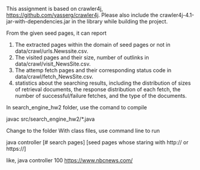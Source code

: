 
This assignment is based on crawler4j, https://github.com/yasserg/crawler4j. Please also include the crawler4j-4.1-jar-with-dependencies.jar in the library while building the project.

From the given seed pages, it can report 
1. The extracted pages within the domain of seed pages or not in data/crawl/urls.Newssite.csv.
2. The visited pages and their size, number of outlinks in data/crawl/visit_NewsSite.csv.
3. The attemp fetch pages and their corresponding status code in data/crawl/fetch_NewsSite.csv. 
4. statistics about the searching results, including the distribution of sizes of retrieval documents, the response distribution of each fetch, the number of successful/failure fetches, and the type of the documents.

In search_engine_hw2 folder, use the comand to compile 

javac src/search_engine_hw2/*.java

Change to the folder With class files, use command line to run

java controller [# search pages] [seed pages whose staring with http:// or https://]

like, java controller 100 https://www.nbcnews.com/






